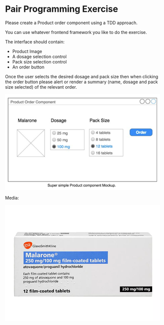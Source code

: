 # Pair Programming Exercise

Please create a Product order component using a TDD approach. 

You can use whatever frontend framework you like to do the exercise.

The interface should contain:
- Product Image
- A dosage selection control
- Pack size selection control
- An order button

Once the user selects the desired dosage and pack size then when clicking the order button
please alert or render a summary (name, dosage and pack size selected) of the relevant
order.

![Mock up](mockup.png)


Media:

![Product Image](malarone.webp)
